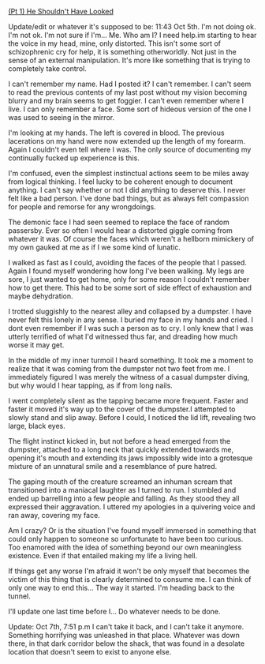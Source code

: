 [(Pt 1) He Shouldn't Have Looked ](https://www.reddit.com/r/nosleep/s/YiA1drBwKx)

Update/edit or whatever it's supposed to be: 11:43 Oct 5th. I'm not doing ok. I'm not ok.  I'm not sure if I'm... Me. Who am I? I need help.im starting to hear the voice in my head, mine, only distorted. This isn't some sort of schizophrenic cry for help, it is something otherworldly. Not just in the sense of an external manipulation. It's more like something that is trying to completely take control. 

I can't remember my name. Had I posted it? I can't remember. I can't seem to read the previous contents of my last post without my vision becoming blurry and my brain seems to get foggier. I can't even remember where I live. I can only remember a face. Some sort of hideous version of the one I was used to seeing in the mirror.

I'm looking at my hands. The left is covered in blood. The previous lacerations on my hand were now extended up the length of my forearm. Again I couldn't even tell where I was. The only source of documenting my continually fucked up experience is this.

I'm confused, even the simplest instinctual  actions seem to be miles away from logical thinking. I feel lucky to be coherent enough to document anything. I can't say whether or not I did anything to deserve this. I never felt like a bad person. I've done bad things, but as always felt compassion for people and remorse for any wrongdoings.

The demonic face I had seen seemed to replace the face of random passersby. Ever so often I would hear a distorted giggle coming from whatever it was. Of course the faces which weren't a hellborn mimickery of my own gauked at me as if I we some kind of lunatic.

I walked as fast as I could, avoiding the faces of the people that I passed. Again I found myself wondering how long I've been walking. My legs are sore, I just wanted to get home, only for some reason I couldn't remember how to get there. This had to be some sort of side effect of exhaustion and maybe dehydration.

I trotted sluggishly to the nearest alley and collapsed by a dumpster. I have never felt this lonely in any sense. I buried my face in my hands and cried. I dont even remember if I was such a person as to cry. I only knew that I was utterly terrified of what I'd witnessed thus far, and dreading how much worse it may get.

In the middle of my inner turmoil I heard something. It took me a moment to realize that it was coming from the dumpster not two feet from me. I immediately figured I was merely the witness of a casual dumpster diving, but why would I hear tapping, as if from long nails.

I went completely silent as the tapping became more frequent. Faster and faster it moved it's way up to the cover of the dumpster.I attempted to slowly stand and slip away. Before I could, I noticed the lid lift, revealing two large, black eyes.

The flight instinct kicked in, but not before a head emerged from the dumpster, attached to a long neck that quickly extended towards me, opening it's mouth and extending its jaws impossibly wide into a grotesque mixture of an unnatural smile and a resemblance of pure hatred.

The gaping mouth of the creature screamed an inhuman scream that transitioned into a maniacal laughter as I turned to run. I stumbled and ended up barrelling into a few people and falling. As they stood they all expressed their aggravation. I uttered my apologies in a quivering voice and ran away, covering my face.

Am I crazy? Or is the situation I've found myself immersed in something that could only happen to someone so unfortunate to have been too curious. Too enamored with the idea of something beyond our own meaningless existence. Even if that entailed making my life a living hell. 

If things get any worse I'm afraid it won't be only myself that becomes the victim of this thing that is clearly determined to consume me. I can think of only one way to end this... The way it started. I'm heading back to the tunnel. 

I'll update one last time before I... Do whatever needs to be done.

Update: Oct 7th, 7:51 p.m
I can't take it back, and I can't take it anymore. Something horrifying was unleashed in that place. Whatever was down there, in that dark corridor below the shack, that was found in a desolate location that doesn't seem to exist to anyone else.


